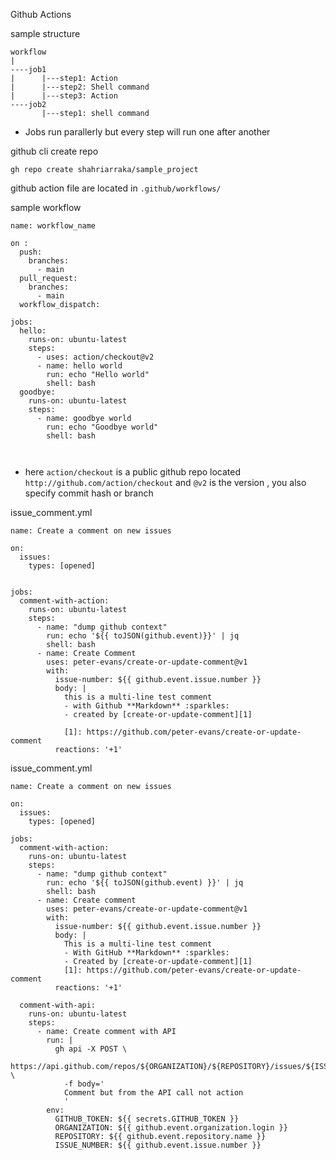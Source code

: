 Github Actions 





sample structure 

```
workflow
|
----job1
|      |---step1: Action
|      |---step2: Shell command 
|      |---step3: Action
----job2
       |---step1: shell command
```

- Jobs run parallerly but every step will run one after another



github cli create repo

```
gh repo create shahriarraka/sample_project
```



github action  file are located in `.github/workflows/` 



sample workflow 

```
name: workflow_name 

on :
  push: 
    branches:
      - main
  pull_request:
    branches:
      - main
  workflow_dispatch:

jobs:
  hello:
    runs-on: ubuntu-latest
    steps:
      - uses: action/checkout@v2 
      - name: hello world
        run: echo "Hello world"
        shell: bash 
  goodbye:
    runs-on: ubuntu-latest
    steps:
      - name: goodbye world
        run: echo "Goodbye world"
        shell: bash
              
  
```



- here `action/checkout`  is a public github repo located `http://github.com/action/checkout` and `@v2` is the version , you also specify commit hash or branch 



issue_comment.yml

```
name: Create a comment on new issues 

on:
  issues:
    types: [opened]
    
    
jobs:
  comment-with-action:
    runs-on: ubuntu-latest
    steps:
      - name: "dump github context"
        run: echo '${{ toJSON(github.event)}}' | jq
        shell: bash 
      - name: Create Comment 
        uses: peter-evans/create-or-update-comment@v1 
        with:
          issue-number: ${{ github.event.issue.number }}
          body: |
            this is a multi-line test comment
            - with Github **Markdown** :sparkles:
            - created by [create-or-update-comment][1]
            
            [1]: https://github.com/peter-evans/create-or-update-comment
          reactions: '+1'

```





issue_comment.yml

```
name: Create a comment on new issues

on:
  issues:
    types: [opened]

jobs:
  comment-with-action:
    runs-on: ubuntu-latest
    steps:
      - name: "dump github context"
        run: echo '${{ toJSON(github.event) }}' | jq
        shell: bash
      - name: Create comment
        uses: peter-evans/create-or-update-comment@v1
        with:
          issue-number: ${{ github.event.issue.number }}
          body: |
            This is a multi-line test comment
            - With GitHub **Markdown** :sparkles:
            - Created by [create-or-update-comment][1]
            [1]: https://github.com/peter-evans/create-or-update-comment
          reactions: '+1'
          
  comment-with-api:
    runs-on: ubuntu-latest
    steps:
      - name: Create comment with API
        run: |
          gh api -X POST \
            https://api.github.com/repos/${ORGANIZATION}/${REPOSITORY}/issues/${ISSUE_NUMBER}/comments \
            -f body='
            Comment but from the API call not action
            '
        env:
          GITHUB_TOKEN: ${{ secrets.GITHUB_TOKEN }}
          ORGANIZATION: ${{ github.event.organization.login }}
          REPOSITORY: ${{ github.event.repository.name }}
          ISSUE_NUMBER: ${{ github.event.issue.number }}
```


